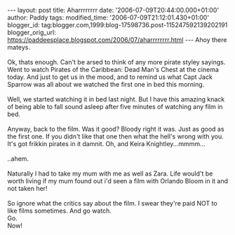 \-\-- layout: post title: Aharrrrrrrr date:
\'2006-07-09T20:44:00.000+01:00\' author: Paddy tags: modified\_time:
\'2006-07-09T21:12:01.430+01:00\' blogger\_id:
tag:blogger.com,1999:blog-17598736.post-115247592139202191
blogger\_orig\_url:
https://paddeesplace.blogspot.com/2006/07/aharrrrrrrr.html \-\-- Ahoy
there mateys.\
\
Ok, thats enough. Can\'t be arsed to think of any more pirate styley
sayings. Went to watch Pirates of the Caribbean: Dead Man\'s Chest at
the cinema today. And just to get us in the mood, and to remind us what
Capt Jack Sparrow was all about we watched the first one in bed this
morning.\
\
Well, we started watching it in bed last night. But I have this amazing
knack of being able to fall sound asleep after five minutes of watching
any film in bed.\
\
Anyway, back to the film. Was it good? Bloody right it was. Just as good
as the first one. If you didn\'t like that one then what the hell\'s
wrong with you. It\'s got frikkin pirates in it damnit. Oh, and Keira
Knightley\...mmmm\...\
\
..ahem.\
\
Naturally I had to take my mum with me as well as Zara. Life would\'t be
worth living if my mum found out i\'d seen a film with Orlando Bloom in
it and not taken her!\
\
So ignore what the critics say about the film. I swear they\'re paid NOT
to like films sometimes. And go watch.\
Go.\
Now!
